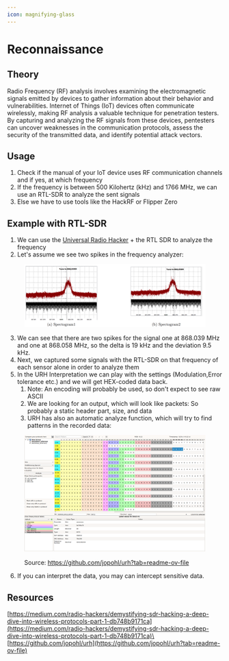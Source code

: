 ```yaml
---
icon: magnifying-glass
---
```


# Reconnaissance

## Theory

Radio Frequency (RF) analysis involves examining the electromagnetic signals emitted by devices to gather information about their behavior and vulnerabilities. Internet of Things (IoT) devices often communicate wirelessly, making RF analysis a valuable technique for penetration testers. By capturing and analyzing the RF signals from these devices, pentesters can uncover weaknesses in the communication protocols, assess the security of the transmitted data, and identify potential attack vectors.

## Usage

1. Check if the manual of your IoT device uses RF communication channels and if yes, at which frequency
2. If the frequency is between 500 Kilohertz (kHz) and 1766 MHz, we can use an RTL-SDR to analyze the sent signals
3. Else we have to use tools like the HackRF or Flipper Zero

## Example with RTL-SDR

1. We can use the [Universal Radio Hacker](https://github.com/jopohl/urh)  + the RTL SDR to analyze the frequency
2. Let's assume we see two spikes in the frequency analyzer:

<figure><img src="../.gitbook/assets/image (64).png" alt=""><figcaption></figcaption></figure>

3. We can see that there are two spikes for the signal one at 868.039 MHz and one at 868.058 MHz, so the delta is 19 kHz and the deviation 9.5 kHz.
4. Next, we captured some signals with the RTL-SDR on that frequency of each sensor alone in order to analyze them
5. In the URH Interpretation we can play with the settings (Modulation,Error tolerance etc.) and we will get HEX-coded data back.
   1. Note: An encoding will probably be used, so don't expect to see raw ASCII&#x20;
   2. We are looking for an output, which will look like packets: So probably a static header part, size, and data
   3. URH has also an automatic analyze function, which will try to find patterns in the recorded data:

<figure><img src="../.gitbook/assets/image (65).png" alt=""><figcaption><p>Source: <a href="https://github.com/jopohl/urh?tab=readme-ov-file">https://github.com/jopohl/urh?tab=readme-ov-file</a></p></figcaption></figure>

6. If you can interpret the data, you may can intercept sensitive data.

## Resources

[https://medium.com/radio-hackers/demystifying-sdr-hacking-a-deep-dive-into-wireless-protocols-part-1-db748b9171ca](https://medium.com/radio-hackers/demystifying-sdr-hacking-a-deep-dive-into-wireless-protocols-part-1-db748b9171ca)\
[https://github.com/jopohl/urh](https://github.com/jopohl/urh?tab=readme-ov-file)
